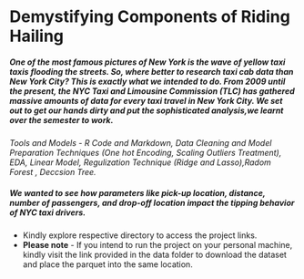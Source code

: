 # Demystifying Components of Riding Hailing

##### One of the most famous pictures of New York is the wave of yellow taxi taxis flooding the streets. So, where better to research taxi cab data than New York City? This is exactly what we intended to do. From 2009 until the present, the NYC Taxi and Limousine Commission (TLC) has gathered massive amounts of data for every taxi travel in New York City. We set out to get our hands dirty and put the sophisticated analysis,we learnt over the semester to work.

*Tools and Models - R Code and Markdown, Data Cleaning and Model Preparation Techniques (One hot Encoding, Scaling Outliers Treatment), EDA, Linear Model, Regulization Technique (Ridge and Lasso),Radom Forest , Deccsion Tree.*

##### **We wanted to see how parameters like pick-up location, distance, number of passengers, and drop-off location impact the tipping behavior of NYC taxi drivers.**

* Kindly explore respective directory to access the project links.
* **Please note** - If you intend to run the project on your personal machine, kindly visit the link provided in the data folder to download the dataset and place the parquet into the same location.
